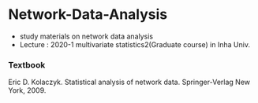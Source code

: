 # Network-Data-Analysis
- study materials on network data analysis
- Lecture : 2020-1 multivariate statistics2(Graduate course) in Inha Univ.

### Textbook
Eric D. Kolaczyk. Statistical analysis of network data. Springer-Verlag New York, 2009.
